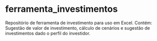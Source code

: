 # ferramenta_investimentos
Repositório de ferramenta de investimento para uso em Excel. Contém: Sugestão de valor de investimento, cálculo de cenários e  sugestão de investimentos dado o perfil do investidor.
